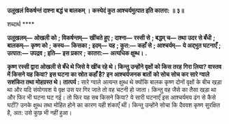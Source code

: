 **उलूखलं विकर्षन्तं दाश्ना बद्धं च बालकम् ।** **कस्येदं कुत आश्चर्यमुत्पात इति कातरा: ॥ ३॥** 

शब्दार्थ **** 

**उलूखलम्—** **ओखली को** **; विकर्षन्तम्—** **खींचते हुए** **; दाश्ना—** **रस्सी से** **; बद्धम् च—** **तथा उदर से बँधी** **; बालकम्—** **कृष्ण को** **;** **कस्य—** **किसका** **; इदम्—** **यह** **; कुत:—** **कहाँ से** **; आश्चर्यम्—** **ये अद्भुत घटनाएँ** **; उत्पात:—** **उपद्रव** **; इति—** **इस प्रकार** **;** **कातरा:—** **अत्यधिक क्षुब्ध।** **.** 

**कृष्ण रस्सी द्वारा ओखली से बँधे थे जिसे वे खींच रहे थे। किन्तु उन्होंने वृक्षों को किस तरह** **गिरा लिया? वास्तव में किसने यह किया? इस घटना का स्रोत कहाँ है? इन आश्चर्यजनक बातों** **को सोच सोच कर सारे ग्वाले सशंकित तथा मोहग्रस्त थे।** **तात्पर्य :** सारे ग्वाले अत्यन्त क्षुब्ध थे क्योंकि बालक कृष्ण दोनों वृक्षों के बीच खड़ा था और यदि संयोगवश ये वृक्ष उस पर गिर जाते तो वह चटनी हो जाता। किन्तु वह जैसे का तैसा खड़ा था और फिर भी घटना घट गई। तो फिर यह सब किसने किया? ये सारी घटनाएँ इस आश्चर्यमय ढंग से कैसे घटीं? उनके क्षुब्ध तथा मोहित होने का कारण यही शंकाएँ थीं। किन्तु उन्होंने सोचा कि दैववश कृष्ण सुरक्षित है, अत: उसे कुछ भी नहीं हुआ।  